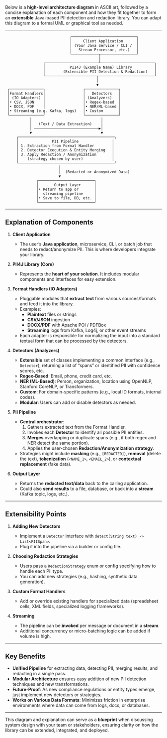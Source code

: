 
Below is a **high-level architecture diagram** in ASCII art, followed by a concise explanation of each component and how they fit together to form an **extensible** Java-based PII detection and redaction library. You can adapt this diagram to a formal UML or graphical tool as needed.

---

```
                             ┌─────────────────────────────┐
                             │     Client Application      │
                             │ (Your Java Service / CLI /  │
                             │   Stream Processor, etc.)   │
                             └────────────┬────────────────┘
                                          │
                 ┌────────────────────────┴────────────────────────┐
                 │           PII4J (Example Name) Library          │
                 │        (Extensible PII Detection & Redaction)   │
                 └───────────────────────┬─────────────────────────┘
                                         │
                                         ▼
 ┌───────────────┐                 ┌───────────────┐
 │Format Handlers│                 │   Detectors   │
 │ (IO Adapters) │                 │ (Analyzers)   │
 │• CSV, JSON    │                 │• Regex-based  │
 │• DOCX, PDF    │                 │• NER/ML-based │
 │• Streaming (e.g. Kafka, logs)   │• Custom       │
 └───────────────┘                 └───────────────┘
           │                               │
           │   (Text / Data Extraction)    │
           │ ─────────────────────────────▶│
           ▼                               ▼
     ┌───────────────────────────────────────────┐
     │               PII Pipeline               │
     │ 1. Extraction from Format Handler        │
     │ 2. Detector Execution & Entity Merging   │
     │ 3. Apply Redaction / Anonymization       │
     │    (strategy chosen by user)             │
     └───────────────────────────────────────────┘
                        │
                        │  (Redacted or Anonymized Data)
                        ▼
              ┌─────────────────────────┐
              │       Output Layer      │
              │• Return to app or       │
              │  streaming pipeline     │
              │• Save to file, DB, etc. │
              └─────────────────────────┘
```

---

## Explanation of Components

1. **Client Application**  
   - The user’s **Java application**, microservice, CLI, or batch job that needs to redact/anonymize PII. This is where developers integrate your library.

2. **PII4J Library (Core)**  
   - Represents the **heart of your solution**. It includes modular components and interfaces for easy extension.

3. **Format Handlers (IO Adapters)**  
   - Pluggable modules that **extract text** from various sources/formats and feed it into the library.  
   - Examples:
     - **Plaintext** files or strings
     - **CSV/JSON** ingestion
     - **DOCX/PDF** with Apache POI / PDFBox
     - **Streaming** logs from Kafka, Log4j, or other event streams  
   - Each adapter is responsible for normalizing the input into a standard textual form that can be processed by the detectors.

4. **Detectors (Analyzers)**  
   - **Extensible** set of classes implementing a common interface (e.g., `Detector`), returning a list of “spans” or identified PII with confidence scores, etc.  
   - **Regex-Based**: Email, phone, credit card, etc.  
   - **NER (ML-Based)**: Person, organization, location using OpenNLP, Stanford CoreNLP, or Transformers.  
   - **Custom**: For domain-specific patterns (e.g., local ID formats, internal codes).  
   - **Modular**: Users can add or disable detectors as needed.  

5. **PII Pipeline**  
   - **Central orchestrator**:  
     1. Gathers extracted text from the Format Handler.  
     2. Invokes each **Detector** to identify all possible PII entities.  
     3. **Merges** overlapping or duplicate spans (e.g., if both regex and NER detect the same portion).  
     4. Applies the user-chosen **Redaction/Anonymization strategy**.  
   - Strategies might include **masking** (e.g., `[REDACTED]`), **removal** (delete the text), **tokenization** (`<NAME_1>`, `<EMAIL_2>`), or **contextual replacement** (fake data).

6. **Output Layer**  
   - Returns the **redacted text/data** back to the calling application.  
   - Could also **send results** to a file, database, or back into a **stream** (Kafka topic, logs, etc.).

---

## Extensibility Points

1. **Adding New Detectors**  
   - Implement a `Detector` interface with `detect(String text) -> List<PIISpan>`.  
   - Plug it into the pipeline via a builder or config file.

2. **Choosing Redaction Strategies**  
   - Users pass a `RedactionStrategy` enum or config specifying how to handle each PII type.  
   - You can add new strategies (e.g., hashing, synthetic data generation).

3. **Custom Format Handlers**  
   - Add or override existing handlers for specialized data (spreadsheet cells, XML fields, specialized logging frameworks).

4. **Streaming**  
   - The pipeline can be **invoked** per message or document in a **stream**.  
   - Additional concurrency or micro-batching logic can be added if volume is high.

---

## Key Benefits

- **Unified Pipeline** for extracting data, detecting PII, merging results, and redacting in a single pass.  
- **Modular Architecture** ensures easy addition of new PII detection techniques and new transformations.  
- **Future-Proof**: As new compliance regulations or entity types emerge, just implement new detectors or strategies.  
- **Works on Various Data Formats**: Minimizes friction in enterprise environments where data can come from logs, docs, or databases.

---

This diagram and explanation can serve as a **blueprint** when discussing system design with your team or stakeholders, ensuring clarity on how the library can be extended, integrated, and deployed.